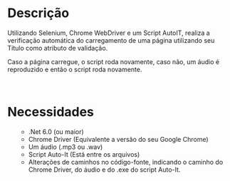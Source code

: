 <h1>Descrição</h1>
Utilizando Selenium, Chrome WebDriver e um Script AutoIT, realiza a verificação automática do carregamento de uma página utilizando seu Título como atributo de validação.
<p>Caso a página carregue, o script roda novamente, caso não, um áudio é reproduzido e então o script roda novamente.</p>
<br>
<h1>Necessidades</h1>
<ol>
  <ul>
    <li>.Net 6.0 (ou maior)</li>
    <li>Chrome Driver (Equivalente a versão do seu Google Chrome)</li>
    <li>Um áudio (.mp3 ou .wav)</li>
    <li>Script Auto-It (Está entre os arquivos)</li>
    <li>Alterações de caminhos no código-fonte, indicando o caminho do Chrome Driver, do áudio e do .exe do script Auto-It.</li>
  </ul>
</ol>
